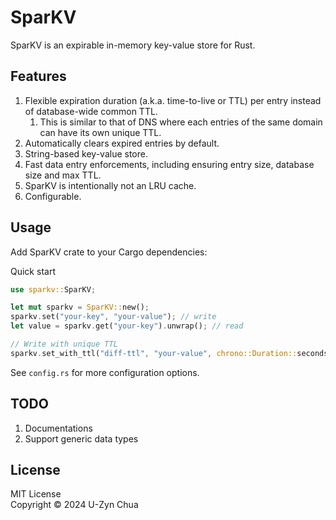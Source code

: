 # SparKV

SparKV is an expirable in-memory key-value store for Rust.

## Features

1. Flexible expiration duration (a.k.a. time-to-live or TTL) per entry instead of database-wide common TTL.
    1. This is similar to that of DNS where each entries of the same domain can have its own unique TTL.
2. Automatically clears expired entries by default.
3. String-based key-value store.
4. Fast data entry enforcements, including ensuring entry size, database size and max TTL.
5. SparKV is intentionally not an LRU cache.
6. Configurable.

## Usage

Add SparKV crate to your Cargo dependencies:

Quick start

```rust
use sparkv::SparKV;

let mut sparkv = SparKV::new();
sparkv.set("your-key", "your-value"); // write
let value = sparkv.get("your-key").unwrap(); // read

// Write with unique TTL
sparkv.set_with_ttl("diff-ttl", "your-value", chrono::Duration::seconds(60));
```

See `config.rs` for more configuration options.

## TODO

1. Documentations
1. Support generic data types

## License

MIT License<br>
Copyright © 2024 U-Zyn Chua
